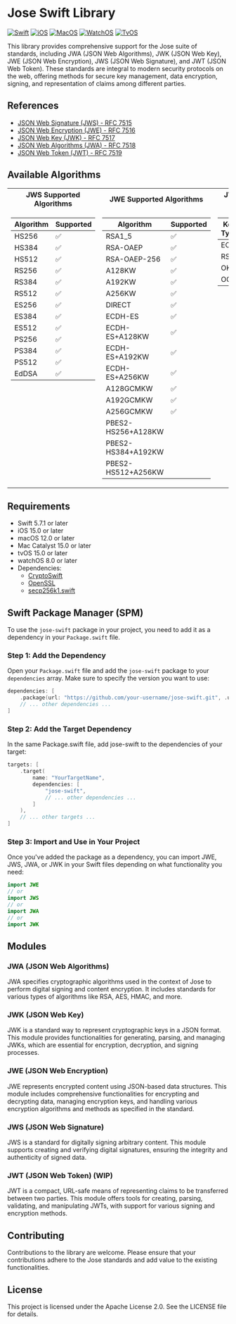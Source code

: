 # Jose Swift Library

[![Swift](https://img.shields.io/badge/swift-brightgreen.svg)]() [![iOS](https://img.shields.io/badge/ios-brightgreen.svg)]() [![MacOS](https://img.shields.io/badge/macos-brightgreen.svg)]() [![WatchOS](https://img.shields.io/badge/watchos-brightgreen.svg)]() [![TvOS](https://img.shields.io/badge/tvos-brightgreen.svg)]()

This library provides comprehensive support for the Jose suite of standards, including JWA (JSON Web Algorithms), JWK (JSON Web Key), JWE (JSON Web Encryption), JWS (JSON Web Signature), and JWT (JSON Web Token). These standards are integral to modern security protocols on the web, offering methods for secure key management, data encryption, signing, and representation of claims among different parties.


## References
- [JSON Web Signature (JWS) - RFC 7515](https://datatracker.ietf.org/doc/html/rfc7515)
- [JSON Web Encryption (JWE) - RFC 7516](https://datatracker.ietf.org/doc/html/rfc7516)
- [JSON Web Key (JWK) - RFC 7517](https://datatracker.ietf.org/doc/html/rfc7517)
- [JSON Web Algorithms (JWA) - RFC 7518](https://datatracker.ietf.org/doc/html/rfc7518)
- [JSON Web Token (JWT) - RFC 7519](https://datatracker.ietf.org/doc/html/rfc7519)

## Available Algorithms

<table>
<tr><th>JWS Supported Algorithms </th><th>JWE Supported Algorithms</th><th>JWK Supported Key Types</th></tr>
<tr><td valign="top">

| Algorithm       | Supported |
|-----------------|-----------|
| HS256           |:white_check_mark:|
| HS384           |:white_check_mark:|
| HS512           |:white_check_mark:|
| RS256           |:white_check_mark:|
| RS384           |:white_check_mark:|
| RS512           |:white_check_mark:|
| ES256           |:white_check_mark:|
| ES384           |:white_check_mark:|
| ES512           |:white_check_mark:|
| PS256           |:white_check_mark:|
| PS384           |:white_check_mark:|
| PS512           |:white_check_mark:|
| EdDSA           |:white_check_mark:|

</td><td valign="top">

| Algorithm       | Supported |
|-----------------|-----------|
| RSA1_5          |:white_check_mark:|
| RSA-OAEP        |:white_check_mark:|
| RSA-OAEP-256    |:white_check_mark:|
| A128KW          |:white_check_mark:|
| A192KW          |:white_check_mark:|
| A256KW          |:white_check_mark:|
| DIRECT          |:white_check_mark:|
| ECDH-ES         |:white_check_mark:|
| ECDH-ES+A128KW  |:white_check_mark:|
| ECDH-ES+A192KW  |:white_check_mark:|
| ECDH-ES+A256KW  |:white_check_mark:|
| A128GCMKW       |:white_check_mark:|
| A192GCMKW       |:white_check_mark:|
| A256GCMKW       |:white_check_mark:|
| PBES2-HS256+A128KW |       |
| PBES2-HS384+A192KW |       |
| PBES2-HS512+A256KW |       |

</td><td valign="top">

| Key Type | Supported |
|----------|-----------|
| EC       |:white_check_mark:|
| RSA      |:white_check_mark:|
| OKT      |:white_check_mark:|
| OCK      |:white_check_mark:|

</td></tr> </table>

## Requirements

- Swift 5.7.1 or later
- iOS 15.0 or later
- macOS 12.0 or later
- Mac Catalyst 15.0 or later
- tvOS 15.0 or later
- watchOS 8.0 or later
- Dependencies:
    - [CryptoSwift](https://github.com/krzyzanowskim/CryptoSwift)
    - [OpenSSL](https://github.com/krzyzanowskim/OpenSSL)
    - [secp256k1.swift](https://github.com/GigaBitcoin/secp256k1.swift)

## Swift Package Manager (SPM)

To use the `jose-swift` package in your project, you need to add it as a dependency in your `Package.swift` file.

### Step 1: Add the Dependency

Open your `Package.swift` file and add the `jose-swift` package to your `dependencies` array. Make sure to specify the version you want to use:

```swift
dependencies: [
    .package(url: "https://github.com/your-username/jose-swift.git", .upToNextMinor(from: "1.0.0")),
    // ... other dependencies ...
]
```

### Step 2: Add the Target Dependency

In the same Package.swift file, add jose-swift to the dependencies of your target:

```swift
targets: [
    .target(
        name: "YourTargetName",
        dependencies: [
            "jose-swift",
            // ... other dependencies ...
        ]
    ),
    // ... other targets ...
]
```

### Step 3: Import and Use in Your Project

Once you've added the package as a dependency, you can import JWE, JWS, JWA, or JWK in your Swift files depending on what functionality you need:

```swift
import JWE
// or
import JWS
// or
import JWA
// or
import JWK
```

## Modules

### JWA (JSON Web Algorithms)
JWA specifies cryptographic algorithms used in the context of Jose to perform digital signing and content encryption. It includes standards for various types of algorithms like RSA, AES, HMAC, and more.

### JWK (JSON Web Key)
JWK is a standard way to represent cryptographic keys in a JSON format. This module provides functionalities for generating, parsing, and managing JWKs, which are essential for encryption, decryption, and signing processes.

### JWE (JSON Web Encryption)
JWE represents encrypted content using JSON-based data structures. This module includes comprehensive functionalities for encrypting and decrypting data, managing encryption keys, and handling various encryption algorithms and methods as specified in the standard.

### JWS (JSON Web Signature)
JWS is a standard for digitally signing arbitrary content. This module supports creating and verifying digital signatures, ensuring the integrity and authenticity of signed data.

### JWT (JSON Web Token) (WIP)
JWT is a compact, URL-safe means of representing claims to be transferred between two parties. This module offers tools for creating, parsing, validating, and manipulating JWTs, with support for various signing and encryption methods.

## Contributing
Contributions to the library are welcome. Please ensure that your contributions adhere to the Jose standards and add value to the existing functionalities.

## License
This project is licensed under the Apache License 2.0. See the LICENSE file for details.
